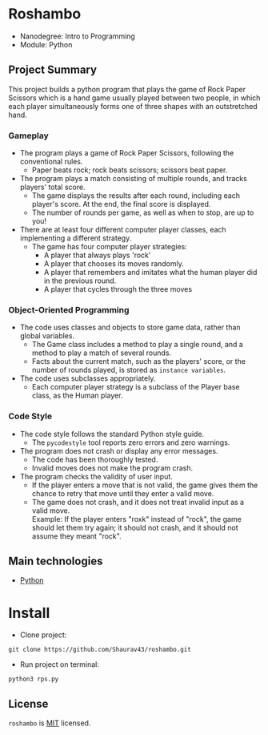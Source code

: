 # Roshambo

 * Nanodegree: Intro to Programming
 * Module: Python

## Project Summary

This project builds a python program that plays the game of Rock Paper Scissors which is a hand game usually played between two people, in which each player simultaneously forms one of three shapes with an outstretched hand.

### Gameplay

* The program plays a game of Rock Paper Scissors, following the conventional rules.
  * Paper beats rock; rock beats scissors; scissors beat paper.
* The program plays a match consisting of multiple rounds, and tracks players' total score.
  * The game displays the results after each round, including each player's score. At the end, the final score is displayed.
  * The number of rounds per game, as well as when to stop, are up to you!
* There are at least four different computer player classes, each implementing a different strategy.
  * The game has four computer player strategies:
    * A player that always plays 'rock'
    * A player that chooses its moves randomly.
    * A player that remembers and imitates what the human player did in the previous round.
    * A player that cycles through the three moves

### Object-Oriented Programming
* The code uses classes and objects to store game data, rather than global variables.
  * The Game class includes a method to play a single round, and a method to play a match of several rounds.
  * Facts about the current match, such as the players' score, or the number of rounds played, is stored as `instance variables`.
* The code uses subclasses appropriately.
  * Each computer player strategy is a subclass of the Player base class, as the Human player.

### Code Style
* The code style follows the standard Python style guide.
  * The `pycodestyle` tool reports zero errors and zero warnings.
* The program does not crash or display any error messages.
  * The code has been thoroughly tested.
  * Invalid moves does not make the program crash.
* The program checks the validity of user input.
  * If the player enters a move that is not valid, the game gives them the chance to retry that move until they enter a valid move.
  * The game does not crash, and it does not treat invalid input as a valid move.<br/>
Example:
If the player enters "roxk" instead of "rock", the game should let them try again; it should not crash, and it should not assume they meant "rock".

## Main technologies

* [Python](https://www.python.org/downloads/)

# Install

*  Clone project:
```
git clone https://github.com/Shaurav43/roshambo.git
```
* Run project on terminal:
```
python3 rps.py
```
## License

`roshambo` is [MIT](https://github.com/Shaurav43/roshambo/blob/master/LICENSE) licensed.
